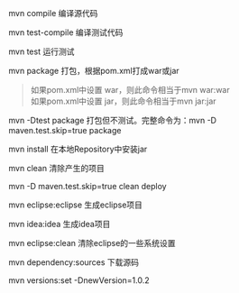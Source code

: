 mvn compile 编译源代码

mvn test-compile 编译测试代码

mvn test 运行测试

mvn package 打包，根据pom.xml打成war或jar
> 如果pom.xml中设置 war，则此命令相当于mvn war:war  
> 如果pom.xml中设置 jar，则此命令相当于mvn jar:jar


mvn -Dtest package 打包但不测试。完整命令为：mvn -D maven.test.skip=true package

mvn install 在本地Repository中安装jar

mvn clean 清除产生的项目

mvn -D maven.test.skip=true clean deploy

mvn eclipse:eclipse 生成eclipse项目

mvn idea:idea 生成idea项目

mvn eclipse:clean 清除eclipse的一些系统设置

mvn dependency:sources 下载源码

mvn versions:set -DnewVersion=1.0.2
